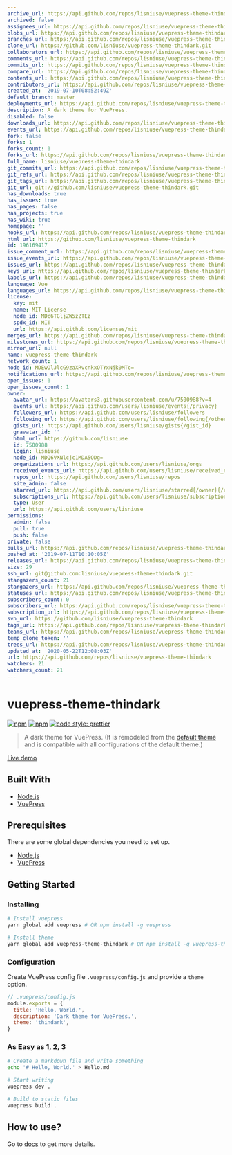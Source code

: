 ```yaml
---
archive_url: https://api.github.com/repos/lisniuse/vuepress-theme-thindark/{archive_format}{/ref}
archived: false
assignees_url: https://api.github.com/repos/lisniuse/vuepress-theme-thindark/assignees{/user}
blobs_url: https://api.github.com/repos/lisniuse/vuepress-theme-thindark/git/blobs{/sha}
branches_url: https://api.github.com/repos/lisniuse/vuepress-theme-thindark/branches{/branch}
clone_url: https://github.com/lisniuse/vuepress-theme-thindark.git
collaborators_url: https://api.github.com/repos/lisniuse/vuepress-theme-thindark/collaborators{/collaborator}
comments_url: https://api.github.com/repos/lisniuse/vuepress-theme-thindark/comments{/number}
commits_url: https://api.github.com/repos/lisniuse/vuepress-theme-thindark/commits{/sha}
compare_url: https://api.github.com/repos/lisniuse/vuepress-theme-thindark/compare/{base}...{head}
contents_url: https://api.github.com/repos/lisniuse/vuepress-theme-thindark/contents/{+path}
contributors_url: https://api.github.com/repos/lisniuse/vuepress-theme-thindark/contributors
created_at: '2019-07-10T08:52:49Z'
default_branch: master
deployments_url: https://api.github.com/repos/lisniuse/vuepress-theme-thindark/deployments
description: A dark theme for VuePress.
disabled: false
downloads_url: https://api.github.com/repos/lisniuse/vuepress-theme-thindark/downloads
events_url: https://api.github.com/repos/lisniuse/vuepress-theme-thindark/events
fork: false
forks: 1
forks_count: 1
forks_url: https://api.github.com/repos/lisniuse/vuepress-theme-thindark/forks
full_name: lisniuse/vuepress-theme-thindark
git_commits_url: https://api.github.com/repos/lisniuse/vuepress-theme-thindark/git/commits{/sha}
git_refs_url: https://api.github.com/repos/lisniuse/vuepress-theme-thindark/git/refs{/sha}
git_tags_url: https://api.github.com/repos/lisniuse/vuepress-theme-thindark/git/tags{/sha}
git_url: git://github.com/lisniuse/vuepress-theme-thindark.git
has_downloads: true
has_issues: true
has_pages: false
has_projects: true
has_wiki: true
homepage: ''
hooks_url: https://api.github.com/repos/lisniuse/vuepress-theme-thindark/hooks
html_url: https://github.com/lisniuse/vuepress-theme-thindark
id: 196169417
issue_comment_url: https://api.github.com/repos/lisniuse/vuepress-theme-thindark/issues/comments{/number}
issue_events_url: https://api.github.com/repos/lisniuse/vuepress-theme-thindark/issues/events{/number}
issues_url: https://api.github.com/repos/lisniuse/vuepress-theme-thindark/issues{/number}
keys_url: https://api.github.com/repos/lisniuse/vuepress-theme-thindark/keys{/key_id}
labels_url: https://api.github.com/repos/lisniuse/vuepress-theme-thindark/labels{/name}
language: Vue
languages_url: https://api.github.com/repos/lisniuse/vuepress-theme-thindark/languages
license:
  key: mit
  name: MIT License
  node_id: MDc6TGljZW5zZTEz
  spdx_id: MIT
  url: https://api.github.com/licenses/mit
merges_url: https://api.github.com/repos/lisniuse/vuepress-theme-thindark/merges
milestones_url: https://api.github.com/repos/lisniuse/vuepress-theme-thindark/milestones{/number}
mirror_url: null
name: vuepress-theme-thindark
network_count: 1
node_id: MDEwOlJlcG9zaXRvcnkxOTYxNjk0MTc=
notifications_url: https://api.github.com/repos/lisniuse/vuepress-theme-thindark/notifications{?since,all,participating}
open_issues: 1
open_issues_count: 1
owner:
  avatar_url: https://avatars3.githubusercontent.com/u/7500988?v=4
  events_url: https://api.github.com/users/lisniuse/events{/privacy}
  followers_url: https://api.github.com/users/lisniuse/followers
  following_url: https://api.github.com/users/lisniuse/following{/other_user}
  gists_url: https://api.github.com/users/lisniuse/gists{/gist_id}
  gravatar_id: ''
  html_url: https://github.com/lisniuse
  id: 7500988
  login: lisniuse
  node_id: MDQ6VXNlcjc1MDA5ODg=
  organizations_url: https://api.github.com/users/lisniuse/orgs
  received_events_url: https://api.github.com/users/lisniuse/received_events
  repos_url: https://api.github.com/users/lisniuse/repos
  site_admin: false
  starred_url: https://api.github.com/users/lisniuse/starred{/owner}{/repo}
  subscriptions_url: https://api.github.com/users/lisniuse/subscriptions
  type: User
  url: https://api.github.com/users/lisniuse
permissions:
  admin: false
  pull: true
  push: false
private: false
pulls_url: https://api.github.com/repos/lisniuse/vuepress-theme-thindark/pulls{/number}
pushed_at: '2019-07-11T10:10:05Z'
releases_url: https://api.github.com/repos/lisniuse/vuepress-theme-thindark/releases{/id}
size: 29
ssh_url: git@github.com:lisniuse/vuepress-theme-thindark.git
stargazers_count: 21
stargazers_url: https://api.github.com/repos/lisniuse/vuepress-theme-thindark/stargazers
statuses_url: https://api.github.com/repos/lisniuse/vuepress-theme-thindark/statuses/{sha}
subscribers_count: 0
subscribers_url: https://api.github.com/repos/lisniuse/vuepress-theme-thindark/subscribers
subscription_url: https://api.github.com/repos/lisniuse/vuepress-theme-thindark/subscription
svn_url: https://github.com/lisniuse/vuepress-theme-thindark
tags_url: https://api.github.com/repos/lisniuse/vuepress-theme-thindark/tags
teams_url: https://api.github.com/repos/lisniuse/vuepress-theme-thindark/teams
temp_clone_token: ''
trees_url: https://api.github.com/repos/lisniuse/vuepress-theme-thindark/git/trees{/sha}
updated_at: '2020-05-22T12:08:03Z'
url: https://api.github.com/repos/lisniuse/vuepress-theme-thindark
watchers: 21
watchers_count: 21
---
```


# vuepress-theme-thindark

[![npm](https://img.shields.io/npm/v/vuepress-theme-thindark.svg)](https://www.npmjs.com/package/vuepress-theme-thindark)
[![npm](https://img.shields.io/npm/l/vuepress-theme-thindark.svg)](https://github.com/lisniuse/vuepress-theme-thindark/blob/master/LICENSE)
[![code style: prettier](https://img.shields.io/badge/code_style-prettier-ff69b4.svg)](https://github.com/prettier/prettier)

> A dark theme for VuePress. (It is remodeled from the [default theme](https://v1.vuepress.vuejs.org/theme/default-theme-config.html) and is compatible with all configurations of the default theme.)

[Live demo](https://lisniuse.github.io/vuepress-theme-thindark-demo/)

## Built With

- [Node.js](https://nodejs.org/)
- [VuePress](https://github.com/vuejs/vuepress)

## Prerequisites

There are some global dependencies you need to set up.

- [Node.js](https://nodejs.org/)
- [VuePress](https://github.com/vuejs/vuepress)

## Getting Started

### Installing

```bash
# Install vuepress
yarn global add vuepress # OR npm install -g vuepress

# Install theme
yarn global add vuepress-theme-thindark # OR npm install -g vuepress-theme-thindark
```

### Configuration

Create VuePress config file `.vuepress/config.js` and provide a `theme` option.

```js
// .vuepress/config.js
module.exports = {
  title: 'Hello, World.',
  description: 'Dark theme for VuePress.',
  theme: 'thindark',
}
```

### As Easy as 1, 2, 3

```bash
# Create a markdown file and write something
echo '# Hello, World.' > Hello.md

# Start writing
vuepress dev .

# Build to static files
vuepress build .
```

## How to use?

Go to [docs](https://lisniuse.github.io/vuepress-theme-thindark-demo/) to get more details.
